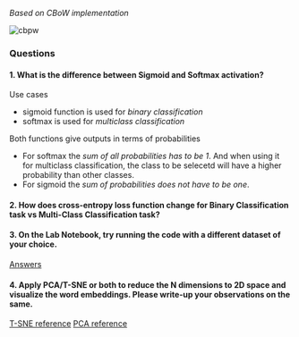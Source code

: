 _Based on CBoW implementation_

![cbpw](https://user-images.githubusercontent.com/70502261/178653742-41533817-83f2-43a3-9275-3ae017f0242f.png)

### Questions


#### 1. What is the difference between Sigmoid and Softmax activation?
Use cases
* sigmoid function is used for _binary classification_
* softmax is used for _multiclass classification_

Both functions give outputs in terms of probabilities

* For softmax the _sum of all probabilities has to be 1_. And when using it for multiclass classification, the class to be selecetd will have a higher probability than other classes.
* For sigmoid the _sum of probabilities does not have to be one_. 

#### 2. How does cross-entropy loss function change for Binary Classification task vs Multi-Class Classification task?

#### 3. On the Lab Notebook, try running the code with a different dataset of your choice.


   [Answers](https://github.com/Joy879/Word-Embeddings-in-NLP/blob/main/Homework1/CBoW_training_new_data.ipynb)

#### 4. Apply PCA/T-SNE or both to reduce the N dimensions to 2D space and visualize the word embeddings. Please write-up your observations on the same.
[T-SNE reference](https://www.kaggle.com/code/jeffd23/visualizing-word-vectors-with-t-sne/notebook)
[PCA reference](https://towardsdatascience.com/visualization-of-word-embedding-vectors-using-gensim-and-pca-8f592a5d3354)
